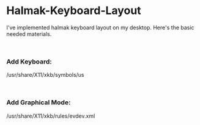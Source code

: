 # Halmak-Keyboard-Layout
I've implemented halmak keyboard layout on my desktop. Here's the basic needed materials.



&nbsp;

### Add Keyboard:

/usr/share/X11/xkb/symbols/us

&nbsp;

### Add Graphical Mode:

/usr/share/X11/xkb/rules/evdev.xml

&nbsp;
